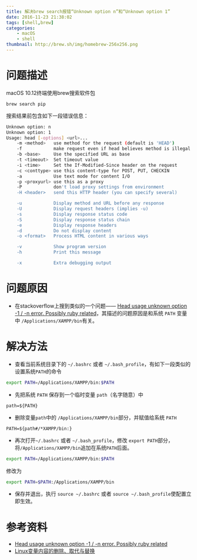 ```yaml
---
title: 解决brew search报错“Unknown option n”和“Unknown option 1”
date: 2016-11-23 21:38:02
tags: [shell,brew]
categories: 
    - macOS
    - shell
thumbnail: http://brew.sh/img/homebrew-256x256.png
---
```


# 问题描述

macOS 10.12终端使用brew搜索软件包

```
brew search pip
```
<!--more-->

搜索结果前包含如下一段错误信息：

```bash
Unknown option: n
Unknown option: 1
Usage: head [-options] <url>...
    -m <method>   use method for the request (default is 'HEAD')
    -f            make request even if head believes method is illegal
    -b <base>     Use the specified URL as base
    -t <timeout>  Set timeout value
    -i <time>     Set the If-Modified-Since header on the request
    -c <conttype> use this content-type for POST, PUT, CHECKIN
    -a            Use text mode for content I/O
    -p <proxyurl> use this as a proxy
    -P            don't load proxy settings from environment
    -H <header>   send this HTTP header (you can specify several)

    -u            Display method and URL before any response
    -U            Display request headers (implies -u)
    -s            Display response status code
    -S            Display response status chain
    -e            Display response headers
    -d            Do not display content
    -o <format>   Process HTML content in various ways

    -v            Show program version
    -h            Print this message

    -x            Extra debugging output
```

# 问题原因
* 在stackoverflow上搜到类似的一个问题—— [Head usage unknown option -1 / -n error. Possibly ruby related](http://stackoverflow.com/questions/21498991/head-usage-unknown-option-1-n-error-possibly-ruby-related)，其描述的问题原因是和系统 `PATH` 变量中 `/Applications/XAMPP/bin`有关。

# 解决方法

* 查看当前系统目录下的 `~/.bashrc` 或者 `~/.bash_profile`，有如下一段类似的设置系统`PATH`的命令

```bash
export PATH=/Applications/XAMPP/bin:$PATH
```
* 先把系统 `PATH` 保存到一个临时变量 `path`（名字随意）中

```
path=${PATH}
```
* 删除变量`path`中的 `/Applications/XAMPP/bin`部分，并赋值给系统 `PATH`

```
PATH=${path#/*XAMPP/bin:}
```

* 再次打开`~/.bashrc` 或者 `~/.bash_profile`，修改 `export PATH`部分，将`/Applications/XAMPP/bin`追加在系统`PATH`后面。

```bash
export PATH=/Applications/XAMPP/bin:$PATH
```
修改为

```bash
export PATH=$PATH:/Applications/XAMPP/bin
```

* 保存并退出，执行 `source ~/.bashrc` 或者 `source ~/.bash_profile`使配置立即生效。

# 参考资料
* [Head usage unknown option -1 / -n error. Possibly ruby related](http://stackoverflow.com/questions/21498991/head-usage-unknown-option-1-n-error-possibly-ruby-related)
*  [Linux变量内容的删除、取代与替换](http://blog.csdn.net/zyq522376829/article/details/47335537)


